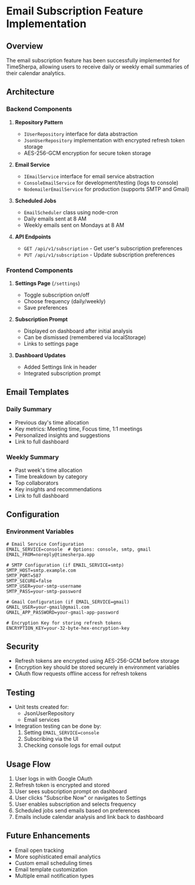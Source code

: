 # Email Subscription Feature Implementation

## Overview

The email subscription feature has been successfully implemented for TimeSherpa, allowing users to receive daily or weekly email summaries of their calendar analytics.

## Architecture

### Backend Components

1. **Repository Pattern**
   - `IUserRepository` interface for data abstraction
   - `JsonUserRepository` implementation with encrypted refresh token storage
   - AES-256-GCM encryption for secure token storage

2. **Email Service**
   - `IEmailService` interface for email service abstraction
   - `ConsoleEmailService` for development/testing (logs to console)
   - `NodemailerEmailService` for production (supports SMTP and Gmail)

3. **Scheduled Jobs**
   - `EmailScheduler` class using node-cron
   - Daily emails sent at 8 AM
   - Weekly emails sent on Mondays at 8 AM

4. **API Endpoints**
   - `GET /api/v1/subscription` - Get user's subscription preferences
   - `PUT /api/v1/subscription` - Update subscription preferences

### Frontend Components

1. **Settings Page** (`/settings`)
   - Toggle subscription on/off
   - Choose frequency (daily/weekly)
   - Save preferences

2. **Subscription Prompt**
   - Displayed on dashboard after initial analysis
   - Can be dismissed (remembered via localStorage)
   - Links to settings page

3. **Dashboard Updates**
   - Added Settings link in header
   - Integrated subscription prompt

## Email Templates

### Daily Summary
- Previous day's time allocation
- Key metrics: Meeting time, Focus time, 1:1 meetings
- Personalized insights and suggestions
- Link to full dashboard

### Weekly Summary
- Past week's time allocation
- Time breakdown by category
- Top collaborators
- Key insights and recommendations
- Link to full dashboard

## Configuration

### Environment Variables

```env
# Email Service Configuration
EMAIL_SERVICE=console  # Options: console, smtp, gmail
EMAIL_FROM=noreply@timesherpa.app

# SMTP Configuration (if EMAIL_SERVICE=smtp)
SMTP_HOST=smtp.example.com
SMTP_PORT=587
SMTP_SECURE=false
SMTP_USER=your-smtp-username
SMTP_PASS=your-smtp-password

# Gmail Configuration (if EMAIL_SERVICE=gmail)
GMAIL_USER=your-gmail@gmail.com
GMAIL_APP_PASSWORD=your-gmail-app-password

# Encryption Key for storing refresh tokens
ENCRYPTION_KEY=your-32-byte-hex-encryption-key
```

## Security

- Refresh tokens are encrypted using AES-256-GCM before storage
- Encryption key should be stored securely in environment variables
- OAuth flow requests offline access for refresh tokens

## Testing

- Unit tests created for:
  - JsonUserRepository
  - Email services
- Integration testing can be done by:
  1. Setting `EMAIL_SERVICE=console`
  2. Subscribing via the UI
  3. Checking console logs for email output

## Usage Flow

1. User logs in with Google OAuth
2. Refresh token is encrypted and stored
3. User sees subscription prompt on dashboard
4. User clicks "Subscribe Now" or navigates to Settings
5. User enables subscription and selects frequency
6. Scheduled jobs send emails based on preferences
7. Emails include calendar analysis and link back to dashboard

## Future Enhancements

- Email open tracking
- More sophisticated email analytics
- Custom email scheduling times
- Email template customization
- Multiple email notification types 